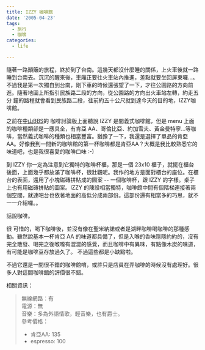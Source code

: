 ```yaml
---
title: IZZY 咖啡館
date: '2005-04-23'
tags:
  - 旅行
  - 咖啡
categories:
  - life

---
```

隨著一路顛簸的旅程，終於到了台南。這幾天都沒什麼睡的關係，上火車後就一路睡到台南去。沉沉的醒來後，車廂正要往火車站內推進，差點就要坐回屏東囉…。 不過我是第一次獨自到台南，剛下車的時候還張望了一下，才往公園路的方向前進。隨著地圖上所指引民族路二段的方向，從公園路的方向出火車站左轉，約走五分 鐘的路程就會看到民族路二段，往前約五十公尺就到達今天的目的地，IZZY咖啡館。  
  
之前在[中山BBS](telnet://bbs.nsysu.edu.tw)的 咖啡討論版上面聽說 IZZY 是間義式咖啡館，但是 menu 上面的咖啡種類卻是一應具全，有肯亞 AA、哥倫比亞、約加雪夫、黃金曼特寧…等咖啡，當然義式咖啡的種類也相當豐富。猶豫了一下，我還是選擇了單品的肯亞 AA。好像我到一間新的咖啡館的第一杯咖啡都是肯亞AA？大概是我比較熟悉它的味道吧，也是我很喜愛的咖啡口味 :-)  
  
到 IZZY 你一定為注意到它獨特的咖啡杯櫃，那是一個 23x10 櫃子，就擺在櫃台後面，上面幾乎都放滿了咖啡杯，很壯觀呢。我作的地方是面對櫃台的座位。在櫃台的表面，還用了小塊磁磚拼貼成的圖案 -- 一個咖啡杯，跟 IZZY 的字樣。桌子上也有用磁磚拼貼的圖案。IZZY 的陳設相當獨特，咖啡館中間有個階梯連接著兩個空間，就連吧台也依著地面的高低分成兩部份。這部份還有相當多的巧思，就不一一介紹囉。。  
  
話說咖啡。  
  
很 可惜的，喝下咖啡後，並沒有像在聖米納諾或者是湖畔咖啡喝咖啡的那種感動。雖然說基本一杯肯亞 AA 的味道都具備了，但是入喉的香味隱隱約約的，沒有完全散發、喝完之後喉嚨有澀澀的感覺，而且咖啡中有異味，有點像木炭的味道，有可能是咖啡豆存放過久了。 不過這些都是小缺點啦。  
  
不過它還是一間很不錯的咖啡館唷，或許只是店員在弄咖啡的時候沒有處理好。很多人對這間咖啡館的評價很不錯。  
  
相關資訊：  

> 無線網路：有  
> 電源：無  
> 音樂：多為外語情歌，輕音樂，也有爵士。  
> 參考價格：
> 
> *   肯亞AA: 135
> *   espresso: 100